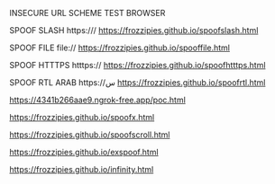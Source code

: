 INSECURE URL SCHEME TEST BROWSER

SPOOF SLASH https:///
https://frozzipies.github.io/spoofslash.html

SPOOF FILE file://
https://frozzipies.github.io/spooffile.html

SPOOF HTTTPS htttps://
https://frozzipies.github.io/spoofhtttps.html

SPOOF RTL ARAB https://س
https://frozzipies.github.io/spoofrtl.html

https://4341b266aae9.ngrok-free.app/poc.html

https://frozzipies.github.io/spoofx.html

https://frozzipies.github.io/spoofscroll.html

https://frozzipies.github.io/exspoof.html

https://frozzipies.github.io/infinity.html

